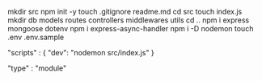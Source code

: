 mkdir src
npm init -y
touch .gitignore readme.md
cd src
touch index.js
mkdir db models routes controllers middlewares utils
cd ..
npm i express mongoose dotenv
npm i express-async-handler
npm i -D nodemon
touch .env .env.sample


"scripts" : {
    "dev": "nodemon src/index.js"
}

"type" : "module"
